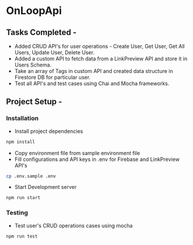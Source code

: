 # OnLoopApi

## Tasks Completed -
- Added CRUD API's for user operations - Create User, Get User, Get All Users, Update User, Delete User.
- Added a custom API to fetch data from a LinkPreview API and store it in Users Schema.
- Take an array of Tags in custom API and created data structure in Firestore DB for particular user.
- Test all API's and test cases using Chai and Mocha frameworks.

## Project Setup -
### Installation
- Install project dependencies
```sh
npm install
```
- Copy environment file from sample environment file
- Fill configurations and API keys in .env for Firebase and LinkPreview API's
```sh
cp .env.sample .env
```
- Start Development server
```sh
npm run start
```
### Testing
- Test user's CRUD operations cases using mocha
```sh
npm run test
```
